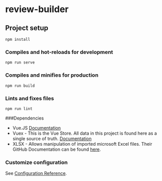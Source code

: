 # review-builder

## Project setup
```
npm install
```

### Compiles and hot-reloads for development
```
npm run serve
```

### Compiles and minifies for production
```
npm run build
```

### Lints and fixes files
```
npm run lint
```

###Dependencies
 - Vue.JS [Documentation](https://vuejs.org/v2/guide/)
 - Vuex - This is the Vue Store. All data in this project is found here as a single source of truth. [Documentation](https://vuex.vuejs.org/)
 - XLSX - Allows manipulation of imported microsoft Excel files. Their GitHub Documentation can be found [here](https://github.com/sheetjs/sheetjs).

### Customize configuration
See [Configuration Reference](https://cli.vuejs.org/config/).
